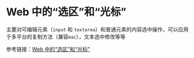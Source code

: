 # Web 中的“选区”和“光标”

主要对可编辑元素（`input` 和 `textarea`）和普通元素的内容选中操作，可以应用于多平台的复制方法（兼容`mac`），文本选中修改等等

参考链接：[Web 中的“选区”和“光标”](https://juejin.cn/post/7068232010304585741)
